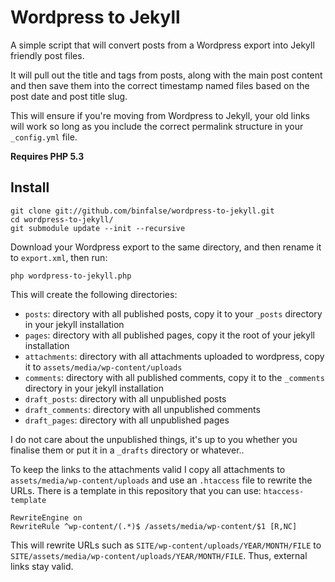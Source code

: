 # Wordpress to Jekyll

A simple script that will convert posts from a Wordpress export into Jekyll friendly post files.

It will pull out the title and tags from posts, along with the main post content and then save them into the correct timestamp named files based on the post date and post title slug.

This will ensure if you're moving from Wordpress to Jekyll, your old links will work so long as you include the correct permalink structure in your `_config.yml` file.

**Requires PHP 5.3**

## Install

	git clone git://github.com/binfalse/wordpress-to-jekyll.git
	cd wordpress-to-jekyll/
	git submodule update --init --recursive

Download your Wordpress export to the same directory, and then rename it to `export.xml`, then run:

	php wordpress-to-jekyll.php

This will create the following directories:

* `posts`: directory with all published posts, copy it to your `_posts` directory in your jekyll installation
* `pages`: directory with all published pages, copy it the root of your jekyll installation
* `attachments`: directory with all attachments uploaded to wordpress, copy it to `assets/media/wp-content/uploads`
* `comments`: directory with all published comments, copy it to the `_comments` directory in your jekyll installation
* `draft_posts`: directory with all unpublished posts
* `draft_comments`: directory with all unpublished comments
* `draft_pages`: directory with all unpublished pages

I do not care about the unpublished things, it's up to you whether you finalise them or put it in a `_drafts` directory or whatever..

To keep the links to the attachments valid I copy all attachments to `assets/media/wp-content/uploads` and use an `.htaccess` file to rewrite the URLs. There is a template in this repository that you can use: `htaccess-template`

    RewriteEngine on
    RewriteRule ^wp-content/(.*)$ /assets/media/wp-content/$1 [R,NC]

This will rewrite URLs such as `SITE/wp-content/uploads/YEAR/MONTH/FILE` to `SITE/assets/media/wp-content/uploads/YEAR/MONTH/FILE`. Thus, external links stay valid.
